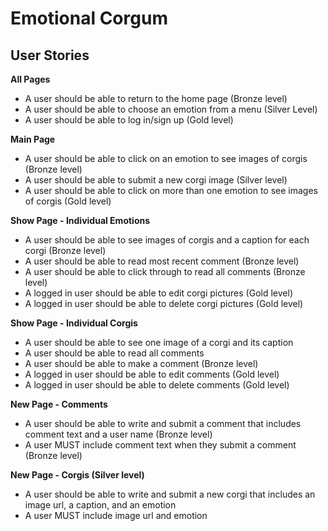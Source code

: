 # Emotional Corgum

## User Stories

**All Pages**
* A user should be able to return to the home page (Bronze level)
* A user should be able to choose an emotion from a menu (Silver Level)
* A user should be able to log in/sign up (Gold level)

**Main Page**
* A user should be able to click on an emotion to see images of corgis (Bronze level)
* A user should be able to submit a new corgi image (Silver level)
* A user should be able to click on more than one emotion to see images of corgis (Gold level)

**Show Page - Individual Emotions**
* A user should be able to see images of corgis and a caption for each corgi (Bronze level)
* A user should be able to read most recent comment (Bronze level)
* A user should be able to click through to read all comments (Bronze level)
* A logged in user should be able to edit corgi pictures (Gold level)
* A logged in user should be able to delete corgi pictures (Gold level)

**Show Page - Individual Corgis**
* A user should be able to see one image of a corgi and its caption
* A user should be able to read all comments
* A user should be able to make a comment (Bronze level)
* A logged in user should be able to edit comments (Gold level)
* A logged in user should be able to delete comments (Gold level)

**New Page - Comments**
* A user should be able to write and submit a comment that includes comment text and a user name (Bronze level)
* A user MUST include comment text when they submit a comment (Bronze level)

**New Page - Corgis (Silver level)**
* A user should be able to write and submit a new corgi that includes an image url, a caption, and an emotion
* A user MUST include image url and emotion
